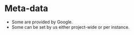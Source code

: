 # Meta-data

* Some are provided by Google.
* Some can be set by us either project-wide or per instance.


